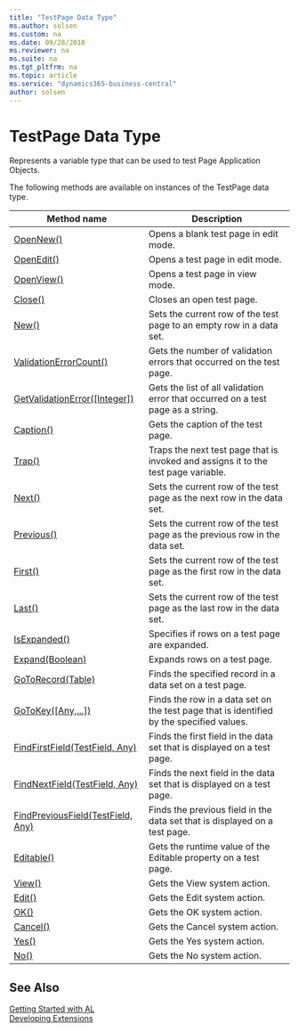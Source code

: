 ```yaml
---
title: "TestPage Data Type"
ms.author: solsen
ms.custom: na
ms.date: 09/28/2018
ms.reviewer: na
ms.suite: na
ms.tgt_pltfrm: na
ms.topic: article
ms.service: "dynamics365-business-central"
author: solsen
---
```

[//]: # (START>DO_NOT_EDIT)
[//]: # (IMPORTANT:Do not edit any of the content between here and the END>DO_NOT_EDIT.)
[//]: # (Any modifications should be made in the .resx files in the ModernDev repo.)
# TestPage Data Type
Represents a variable type that can be used to test Page Application Objects.


The following methods are available on instances of the TestPage data type.

|Method name|Description|
|-----------|-----------|
|[OpenNew()](testpage-opennew-method.md)|Opens a blank test page in edit mode.|
|[OpenEdit()](testpage-openedit-method.md)|Opens a test page in edit mode.|
|[OpenView()](testpage-openview-method.md)|Opens a test page in view mode.|
|[Close()](testpage-close-method.md)|Closes an open test page.|
|[New()](testpage-new-method.md)|Sets the current row of the test page to an empty row in a data set.|
|[ValidationErrorCount()](testpage-validationerrorcount-method.md)|Gets the number of validation errors that occurred on the test page.|
|[GetValidationError([Integer])](testpage-getvalidationerror-method.md)|Gets the list of all validation error that occurred on a test page as a string.|
|[Caption()](testpage-caption-method.md)|Gets the caption of the test page.|
|[Trap()](testpage-trap-method.md)|Traps the next test page that is invoked and assigns it to the test page variable.|
|[Next()](testpage-next-method.md)|Sets the current row of the test page as the next row in the data set.|
|[Previous()](testpage-previous-method.md)|Sets the current row of the test page as the previous row in the data set.|
|[First()](testpage-first-method.md)|Sets the current row of the test page as the first row in the data set.|
|[Last()](testpage-last-method.md)|Sets the current row of the test page as the last row in the data set.|
|[IsExpanded()](testpage-isexpanded-method.md)|Specifies if rows on a test page are expanded.|
|[Expand(Boolean)](testpage-expand-method.md)|Expands rows on a test page.|
|[GoToRecord(Table)](testpage-gotorecord-method.md)|Finds the specified record in a data set on a test page.|
|[GoToKey([Any,...])](testpage-gotokey-method.md)|Finds the row in a data set on the test page that is identified by the specified values.|
|[FindFirstField(TestField, Any)](testpage-findfirstfield-method.md)|Finds the first field in the data set that is displayed on a test page.|
|[FindNextField(TestField, Any)](testpage-findnextfield-method.md)|Finds the next field in the data set that is displayed on a test page.|
|[FindPreviousField(TestField, Any)](testpage-findpreviousfield-method.md)|Finds the previous field in the data set that is displayed on a test page.|
|[Editable()](testpage-editable-method.md)|Gets the runtime value of the Editable property on a test page.|
|[View()](testpage-view-method.md)|Gets the View system action.|
|[Edit()](testpage-edit-method.md)|Gets the Edit system action.|
|[OK()](testpage-ok-method.md)|Gets the OK system action.|
|[Cancel()](testpage-cancel-method.md)|Gets the Cancel system action.|
|[Yes()](testpage-yes-method.md)|Gets the Yes system action.|
|[No()](testpage-no-method.md)|Gets the No system action.|

[//]: # (IMPORTANT: END>DO_NOT_EDIT)
## See Also  
[Getting Started with AL](../devenv-get-started.md)  
[Developing Extensions](../devenv-dev-overview.md)  